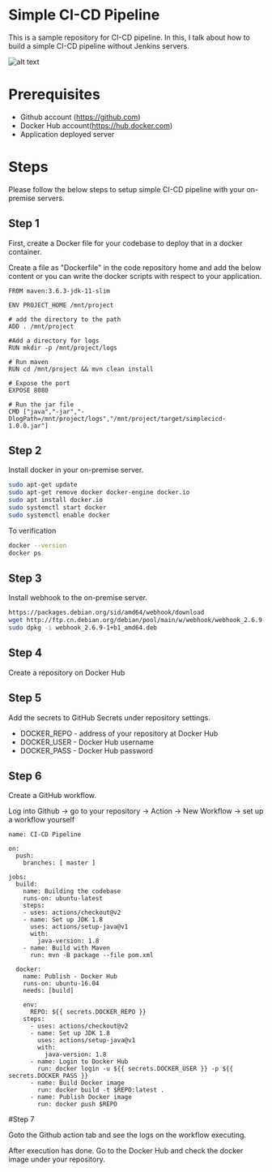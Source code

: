# Simple CI-CD Pipeline
This is a sample repository for CI-CD pipeline. In this, I talk about how to build a simple CI-CD pipeline without Jenkins servers.

![alt text](https://github.com/SidathWeerasinghe/simple-cicd-pipeline/blob/master/Pipeline_Integration_Flow.jpeg)

# Prerequisites

* Github account (https://github.com)
* Docker Hub account(https://hub.docker.com)
* Application deployed server

# Steps
Please follow the below steps to setup simple CI-CD pipeline with your on-premise servers. 

## Step 1
First, create a Docker file for your codebase to deploy that in a docker container. 

Create a file as "Dockerfile" in the code repository home and add the below content or you can write the docker scripts with respect to your application. 

```docker
FROM maven:3.6.3-jdk-11-slim

ENV PROJECT_HOME /mnt/project

# add the directory to the path
ADD . /mnt/project

#Add a directory for logs
RUN mkdir -p /mnt/project/logs

# Run maven
RUN cd /mnt/project && mvn clean install

# Expose the port
EXPOSE 8080

# Run the jar file
CMD ["java","-jar","-DlogPath=/mnt/project/logs","/mnt/project/target/simplecicd-1.0.0.jar"]
```

## Step 2

Install docker in your on-premise server. 

```bash
sudo apt-get update
sudo apt-get remove docker docker-engine docker.io
sudo apt install docker.io
sudo systemctl start docker
sudo systemctl enable docker
```

To verification 

```bash
docker --version
docker ps
```

## Step 3

Install webhook to the on-premise server. 

```bash
https://packages.debian.org/sid/amd64/webhook/download
wget http://ftp.cn.debian.org/debian/pool/main/w/webhook/webhook_2.6.9-1+b1_amd64.deb
sudo dpkg -i webhook_2.6.9-1+b1_amd64.deb
```

## Step 4

Create a repository on Docker Hub


## Step 5

Add the secrets to GitHub Secrets under repository settings.

* DOCKER_REPO - address of your repository at Docker Hub
* DOCKER_USER - Docker Hub username
* DOCKER_PASS - Docker Hub password


## Step 6

Create a GitHub workflow. 

Log into Github -> go to your repository -> Action -> New Workflow -> set up a workflow yourself

  
```git
name: CI-CD Pipeline

on:
  push:
    branches: [ master ]

jobs:
  build:
    name: Building the codebase
    runs-on: ubuntu-latest
    steps:
    - uses: actions/checkout@v2
    - name: Set up JDK 1.8
      uses: actions/setup-java@v1
      with:
        java-version: 1.8
    - name: Build with Maven
      run: mvn -B package --file pom.xml

  docker:
    name: Publish - Docker Hub
    runs-on: ubuntu-16.04
    needs: [build]

    env:
      REPO: ${{ secrets.DOCKER_REPO }}
    steps:
      - uses: actions/checkout@v2
      - name: Set up JDK 1.8
        uses: actions/setup-java@v1
        with:
          java-version: 1.8
      - name: Login to Docker Hub
        run: docker login -u ${{ secrets.DOCKER_USER }} -p ${{ secrets.DOCKER_PASS }}
      - name: Build Docker image
        run: docker build -t $REPO:latest .
      - name: Publish Docker image
        run: docker push $REPO

```

#Step 7

Goto the Github action tab and see the logs on the workflow executing. 

After execution has done. Go to the Docker Hub and check the docker image under your repository. 

